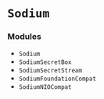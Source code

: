 # ``Sodium``

### Modules

- ``Sodium``
- ``SodiumSecretBox``
- ``SodiumSecretStream``
- ``SodiumFoundationCompat``
- ``SodiumNIOCompat``
